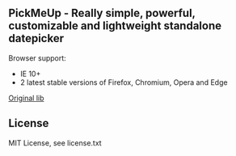 ## PickMeUp - Really simple, powerful, customizable and lightweight standalone datepicker

Browser support:
* IE 10+
* 2 latest stable versions of Firefox, Chromium, Opera and Edge

 [Original lib](https://github.com/nazar-pc/PickMeUp)


## License
MIT License, see license.txt
